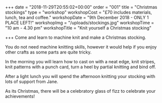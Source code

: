 +++
date = "2018-11-29T20:55:02+00:00"
order = "001"
title = "Christmas stockings"
type = "workshop"
workshopCost = "£70 includes materials, lunch, tea and coffee."
workshopDate = "9th December 2018 - ONLY 1 PLACE LEFT!"
workshopImg = "/uploads/stockings.jpg"
workshopTime = "10 am - 4.30 pm"
workshopTitle = "Knit yourself a Christmas stocking"

+++
Come and learn to machine knit and make a Christmas stocking.

You do not need machine knitting skills, however it would help if you enjoy other crafts as some parts are quite tricky.

In the morning you will learn how to cast on with a neat edge, knit stripes, knit patterns with a punch card, turn a heel by partial knitting and bind off.

After a light lunch you will spend the afternoon knitting your stocking with lots of support from Jane.

As its Christmas, there will be a celebratory glass of fizz to celebrate your achievements!